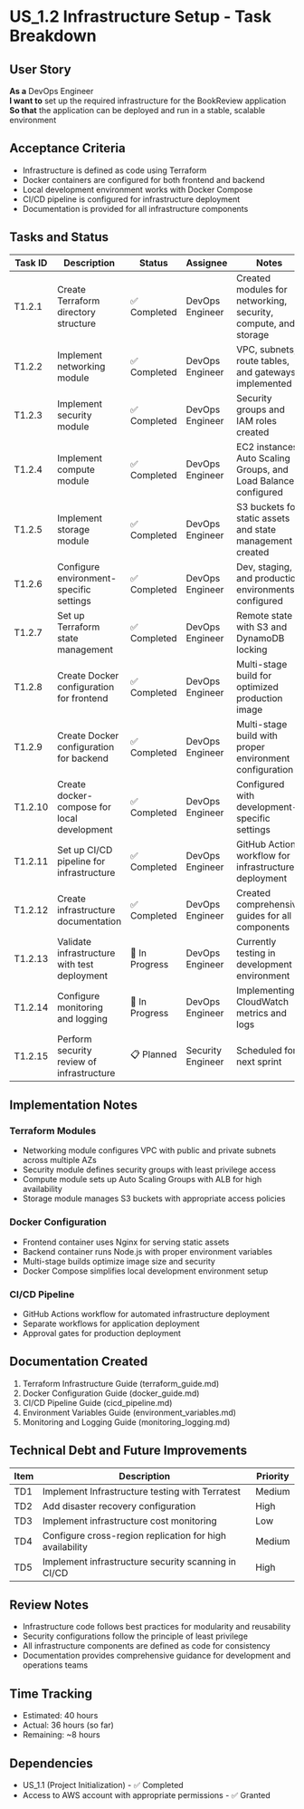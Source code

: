 # US_1.2 Infrastructure Setup - Task Breakdown

## User Story
**As a** DevOps Engineer  
**I want to** set up the required infrastructure for the BookReview application  
**So that** the application can be deployed and run in a stable, scalable environment

## Acceptance Criteria
- Infrastructure is defined as code using Terraform
- Docker containers are configured for both frontend and backend
- Local development environment works with Docker Compose
- CI/CD pipeline is configured for infrastructure deployment
- Documentation is provided for all infrastructure components

## Tasks and Status

| Task ID | Description | Status | Assignee | Notes |
|---------|-------------|--------|----------|-------|
| T1.2.1  | Create Terraform directory structure | ✅ Completed | DevOps Engineer | Created modules for networking, security, compute, and storage |
| T1.2.2  | Implement networking module | ✅ Completed | DevOps Engineer | VPC, subnets, route tables, and gateways implemented |
| T1.2.3  | Implement security module | ✅ Completed | DevOps Engineer | Security groups and IAM roles created |
| T1.2.4  | Implement compute module | ✅ Completed | DevOps Engineer | EC2 instances, Auto Scaling Groups, and Load Balancer configured |
| T1.2.5  | Implement storage module | ✅ Completed | DevOps Engineer | S3 buckets for static assets and state management created |
| T1.2.6  | Configure environment-specific settings | ✅ Completed | DevOps Engineer | Dev, staging, and production environments configured |
| T1.2.7  | Set up Terraform state management | ✅ Completed | DevOps Engineer | Remote state with S3 and DynamoDB locking |
| T1.2.8  | Create Docker configuration for frontend | ✅ Completed | DevOps Engineer | Multi-stage build for optimized production image |
| T1.2.9  | Create Docker configuration for backend | ✅ Completed | DevOps Engineer | Multi-stage build with proper environment configuration |
| T1.2.10 | Create docker-compose for local development | ✅ Completed | DevOps Engineer | Configured with development-specific settings |
| T1.2.11 | Set up CI/CD pipeline for infrastructure | ✅ Completed | DevOps Engineer | GitHub Actions workflow for infrastructure deployment |
| T1.2.12 | Create infrastructure documentation | ✅ Completed | DevOps Engineer | Created comprehensive guides for all components |
| T1.2.13 | Validate infrastructure with test deployment | 🔄 In Progress | DevOps Engineer | Currently testing in development environment |
| T1.2.14 | Configure monitoring and logging | 🔄 In Progress | DevOps Engineer | Implementing CloudWatch metrics and logs |
| T1.2.15 | Perform security review of infrastructure | 📋 Planned | Security Engineer | Scheduled for next sprint |

## Implementation Notes

### Terraform Modules
- Networking module configures VPC with public and private subnets across multiple AZs
- Security module defines security groups with least privilege access
- Compute module sets up Auto Scaling Groups with ALB for high availability
- Storage module manages S3 buckets with appropriate access policies

### Docker Configuration
- Frontend container uses Nginx for serving static assets
- Backend container runs Node.js with proper environment variables
- Multi-stage builds optimize image size and security
- Docker Compose simplifies local development environment setup

### CI/CD Pipeline
- GitHub Actions workflow for automated infrastructure deployment
- Separate workflows for application deployment
- Approval gates for production deployment

## Documentation Created
1. Terraform Infrastructure Guide (terraform_guide.md)
2. Docker Configuration Guide (docker_guide.md)
3. CI/CD Pipeline Guide (cicd_pipeline.md)
4. Environment Variables Guide (environment_variables.md)
5. Monitoring and Logging Guide (monitoring_logging.md)

## Technical Debt and Future Improvements

| Item | Description | Priority |
|------|-------------|----------|
| TD1  | Implement Infrastructure testing with Terratest | Medium |
| TD2  | Add disaster recovery configuration | High |
| TD3  | Implement infrastructure cost monitoring | Low |
| TD4  | Configure cross-region replication for high availability | Medium |
| TD5  | Implement infrastructure security scanning in CI/CD | High |

## Review Notes
- Infrastructure code follows best practices for modularity and reusability
- Security configurations follow the principle of least privilege
- All infrastructure components are defined as code for consistency
- Documentation provides comprehensive guidance for development and operations teams

## Time Tracking
- Estimated: 40 hours
- Actual: 36 hours (so far)
- Remaining: ~8 hours

## Dependencies
- US_1.1 (Project Initialization) - ✅ Completed
- Access to AWS account with appropriate permissions - ✅ Granted
